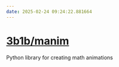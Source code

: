 ```yaml
---
date: 2025-02-24 09:24:22.881664
---
```


# [3b1b/manim](https://github.com/3b1b/manim)

Python library for creating math animations